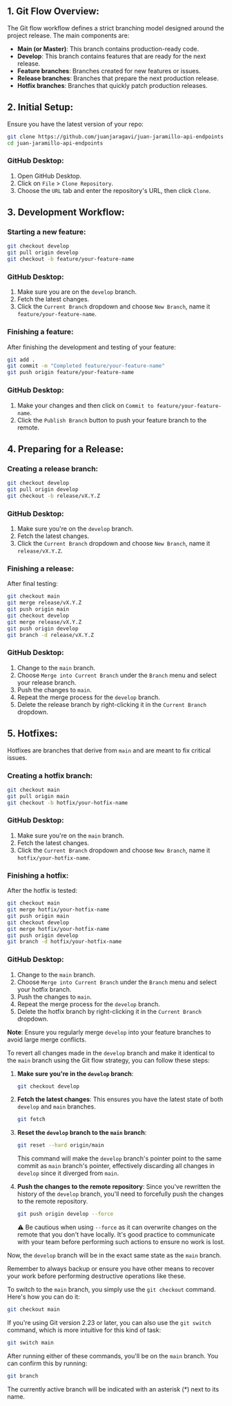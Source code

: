 ## 1. Git Flow Overview:

The Git flow workflow defines a strict branching model designed around the project release. The main components are:

- **Main (or Master)**: This branch contains production-ready code.
- **Develop**: This branch contains features that are ready for the next release.
- **Feature branches**: Branches created for new features or issues.
- **Release branches**: Branches that prepare the next production release.
- **Hotfix branches**: Branches that quickly patch production releases.

## 2. Initial Setup:

Ensure you have the latest version of your repo:

```bash
git clone https://github.com/juanjaragavi/juan-jaramillo-api-endpoints.git
cd juan-jaramillo-api-endpoints
```

### GitHub Desktop:

1. Open GitHub Desktop.
2. Click on `File` > `Clone Repository`.
3. Choose the `URL` tab and enter the repository's URL, then click `Clone`.

## 3. Development Workflow:

### Starting a new feature:

```bash
git checkout develop
git pull origin develop
git checkout -b feature/your-feature-name
```

### GitHub Desktop:

1. Make sure you are on the `develop` branch.
2. Fetch the latest changes.
3. Click the `Current Branch` dropdown and choose `New Branch`, name it `feature/your-feature-name`.

### Finishing a feature:

After finishing the development and testing of your feature:

```bash
git add .
git commit -m "Completed feature/your-feature-name"
git push origin feature/your-feature-name
```

### GitHub Desktop:

1. Make your changes and then click on `Commit to feature/your-feature-name`.
2. Click the `Publish Branch` button to push your feature branch to the remote.

## 4. Preparing for a Release:

### Creating a release branch:

```bash
git checkout develop
git pull origin develop
git checkout -b release/vX.Y.Z
```

### GitHub Desktop:

1. Make sure you're on the `develop` branch.
2. Fetch the latest changes.
3. Click the `Current Branch` dropdown and choose `New Branch`, name it `release/vX.Y.Z`.

### Finishing a release:

After final testing:

```bash
git checkout main
git merge release/vX.Y.Z
git push origin main
git checkout develop
git merge release/vX.Y.Z
git push origin develop
git branch -d release/vX.Y.Z
```

### GitHub Desktop:

1. Change to the `main` branch.
2. Choose `Merge into Current Branch` under the `Branch` menu and select your release branch.
3. Push the changes to `main`.
4. Repeat the merge process for the `develop` branch.
5. Delete the release branch by right-clicking it in the `Current Branch` dropdown.

## 5. Hotfixes:

Hotfixes are branches that derive from `main` and are meant to fix critical issues.

### Creating a hotfix branch:

```bash
git checkout main
git pull origin main
git checkout -b hotfix/your-hotfix-name
```

### GitHub Desktop:

1. Make sure you're on the `main` branch.
2. Fetch the latest changes.
3. Click the `Current Branch` dropdown and choose `New Branch`, name it `hotfix/your-hotfix-name`.

### Finishing a hotfix:

After the hotfix is tested:

```bash
git checkout main
git merge hotfix/your-hotfix-name
git push origin main
git checkout develop
git merge hotfix/your-hotfix-name
git push origin develop
git branch -d hotfix/your-hotfix-name
```

### GitHub Desktop:

1. Change to the `main` branch.
2. Choose `Merge into Current Branch` under the `Branch` menu and select your hotfix branch.
3. Push the changes to `main`.
4. Repeat the merge process for the `develop` branch.
5. Delete the hotfix branch by right-clicking it in the `Current Branch` dropdown.

**Note**: Ensure you regularly merge `develop` into your feature branches to avoid large merge conflicts.

To revert all changes made in the `develop` branch and make it identical to the `main` branch using the Git flow strategy, you can follow these steps:

1. **Make sure you're in the `develop` branch**:
   ```bash
   git checkout develop
   ```

2. **Fetch the latest changes**:
   This ensures you have the latest state of both `develop` and `main` branches.
   ```bash
   git fetch
   ```

3. **Reset the `develop` branch to the `main` branch**:
   ```bash
   git reset --hard origin/main
   ```

   This command will make the `develop` branch's pointer point to the same commit as `main` branch's pointer, effectively discarding all changes in `develop` since it diverged from `main`.

4. **Push the changes to the remote repository**:
   Since you've rewritten the history of the `develop` branch, you'll need to forcefully push the changes to the remote repository.
   ```bash
   git push origin develop --force
   ```

   ⚠️ Be cautious when using `--force` as it can overwrite changes on the remote that you don't have locally. It's good practice to communicate with your team before performing such actions to ensure no work is lost.

Now, the `develop` branch will be in the exact same state as the `main` branch.

Remember to always backup or ensure you have other means to recover your work before performing destructive operations like these.

To switch to the `main` branch, you simply use the `git checkout` command. Here's how you can do it:

```bash
git checkout main
```

If you're using Git version 2.23 or later, you can also use the `git switch` command, which is more intuitive for this kind of task:

```bash
git switch main
```

After running either of these commands, you'll be on the `main` branch. You can confirm this by running:

```bash
git branch
```

The currently active branch will be indicated with an asterisk (*) next to its name.
